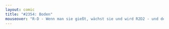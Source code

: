 ```yaml
---
layout: comic
title: "#2354: Boden"
mouseover: "R-D - Wenn man sie gießt, wächst sie und wird R2D2 - und der ist schließlich ein Schatz."
---
```

